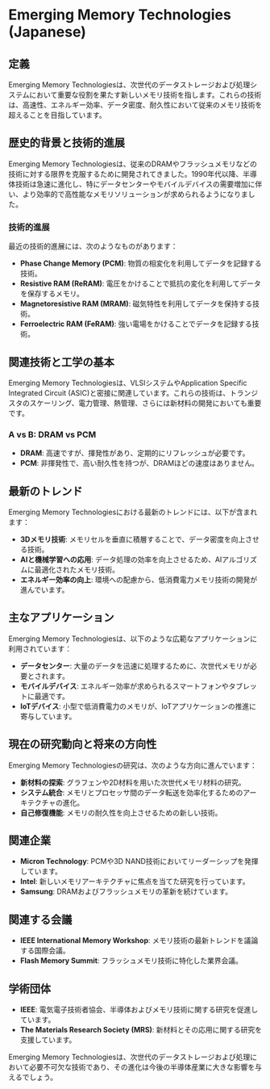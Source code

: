 # Emerging Memory Technologies (Japanese)

## 定義

Emerging Memory Technologiesは、次世代のデータストレージおよび処理システムにおいて重要な役割を果たす新しいメモリ技術を指します。これらの技術は、高速性、エネルギー効率、データ密度、耐久性において従来のメモリ技術を超えることを目指しています。

## 歴史的背景と技術的進展

Emerging Memory Technologiesは、従来のDRAMやフラッシュメモリなどの技術に対する限界を克服するために開発されてきました。1990年代以降、半導体技術は急速に進化し、特にデータセンターやモバイルデバイスの需要増加に伴い、より効率的で高性能なメモリソリューションが求められるようになりました。

### 技術的進展

最近の技術的進展には、次のようなものがあります：

- **Phase Change Memory (PCM)**: 物質の相変化を利用してデータを記録する技術。
- **Resistive RAM (ReRAM)**: 電圧をかけることで抵抗の変化を利用してデータを保存するメモリ。
- **Magnetoresistive RAM (MRAM)**: 磁気特性を利用してデータを保持する技術。
- **Ferroelectric RAM (FeRAM)**: 強い電場をかけることでデータを記録する技術。

## 関連技術と工学の基本

Emerging Memory Technologiesは、VLSIシステムやApplication Specific Integrated Circuit (ASIC)と密接に関連しています。これらの技術は、トランジスタのスケーリング、電力管理、熱管理、さらには新材料の開発においても重要です。

### A vs B: DRAM vs PCM

- **DRAM**: 高速ですが、揮発性があり、定期的にリフレッシュが必要です。
- **PCM**: 非揮発性で、高い耐久性を持つが、DRAMほどの速度はありません。

## 最新のトレンド

Emerging Memory Technologiesにおける最新のトレンドには、以下が含まれます：

- **3Dメモリ技術**: メモリセルを垂直に積層することで、データ密度を向上させる技術。
- **AIと機械学習への応用**: データ処理の効率を向上させるため、AIアルゴリズムに最適化されたメモリ技術。
- **エネルギー効率の向上**: 環境への配慮から、低消費電力メモリ技術の開発が進んでいます。

## 主なアプリケーション

Emerging Memory Technologiesは、以下のような広範なアプリケーションに利用されています：

- **データセンター**: 大量のデータを迅速に処理するために、次世代メモリが必要とされます。
- **モバイルデバイス**: エネルギー効率が求められるスマートフォンやタブレットに最適です。
- **IoTデバイス**: 小型で低消費電力のメモリが、IoTアプリケーションの推進に寄与しています。

## 現在の研究動向と将来の方向性

Emerging Memory Technologiesの研究は、次のような方向に進んでいます：

- **新材料の探索**: グラフェンや2D材料を用いた次世代メモリ材料の研究。
- **システム統合**: メモリとプロセッサ間のデータ転送を効率化するためのアーキテクチャの進化。
- **自己修復機能**: メモリの耐久性を向上させるための新しい技術。

## 関連企業

- **Micron Technology**: PCMや3D NAND技術においてリーダーシップを発揮しています。
- **Intel**: 新しいメモリアーキテクチャに焦点を当てた研究を行っています。
- **Samsung**: DRAMおよびフラッシュメモリの革新を続けています。

## 関連する会議

- **IEEE International Memory Workshop**: メモリ技術の最新トレンドを議論する国際会議。
- **Flash Memory Summit**: フラッシュメモリ技術に特化した業界会議。

## 学術団体

- **IEEE**: 電気電子技術者協会、半導体およびメモリ技術に関する研究を促進しています。
- **The Materials Research Society (MRS)**: 新材料とその応用に関する研究を支援しています。

Emerging Memory Technologiesは、次世代のデータストレージおよび処理において必要不可欠な技術であり、その進化は今後の半導体産業に大きな影響を与えるでしょう。